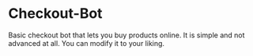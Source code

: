 # Checkout-Bot
Basic checkout bot that lets you buy products online. It is simple and not advanced at all. You can modify it to your liking.
